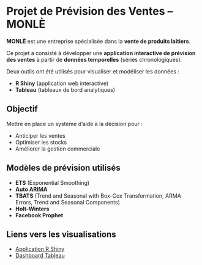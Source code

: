 # Projet de Prévision des Ventes – MONLÈ

**MONLÈ** est une entreprise spécialisée dans la **vente de produits laitiers**.

Ce projet a consisté à développer une **application interactive de prévision des ventes** à partir de **données temporelles** (séries chronologiques).

Deux outils ont été utilisés pour visualiser et modéliser les données :

-  **R Shiny** (application web interactive)
-  **Tableau** (tableaux de bord analytiques)



##  Objectif

Mettre en place un système d’aide à la décision pour :

- Anticiper les ventes
- Optimiser les stocks
- Améliorer la gestion commerciale



##  Modèles de prévision utilisés

- **ETS** (Exponential Smoothing)
- **Auto ARIMA**
- **TBATS** (Trend and Seasonal with Box-Cox Transformation, ARMA Errors, Trend and Seasonal Components)
- **Holt-Winters**
- **Facebook Prophet**



##  Liens vers les visualisations

-  [Application R Shiny](https://urlz.fr/orOF)
-  [Dashboard Tableau](https://urlz.fr/oWib)
